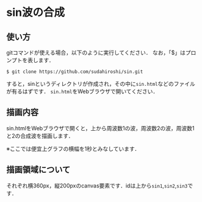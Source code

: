 # sin波の合成

## 使い方

gitコマンドが使える場合，以下のように実行してください．
なお，「$」はプロンプトを表します．

```
$ git clone https://github.com/sudahiroshi/sin.git
```

すると，sinというディレクトリが作成され，その中に```sin.html```などのファイルが有るはずです．
```sin.html```をWebブラウザで開いてください．

## 描画内容
sin.htmlをWebブラウザで開くと，上から周波数1の波，周波数2の波，周波数1と2の合成波を描画します．

※ここでは便宜上グラフの横幅を1秒とみなしています．

## 描画領域について

それぞれ横360px，縦200pxのcanvas要素です．idは上から```sin1```,```sin2```,```sin3```です．
